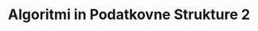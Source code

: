 ---
layout: navigation
title: Algoritmi in Podatkovne Strukture 2
files:
  - name: Zapiski
    path: /zapiski
---